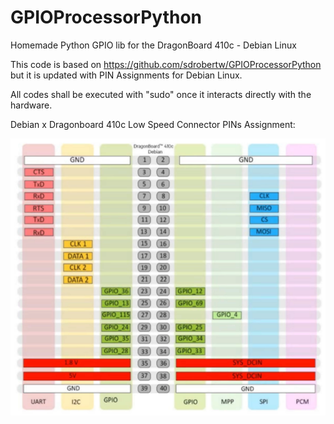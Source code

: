 # GPIOProcessorPython
Homemade Python GPIO lib for the DragonBoard 410c - Debian Linux

This code is based on https://github.com/sdrobertw/GPIOProcessorPython but it is updated with PIN Assignments for Debian Linux.

All codes shall be executed with "sudo" once it interacts directly with the hardware.


Debian x Dragonboard 410c Low Speed Connector PINs Assignment:

![alt text](https://github.com/gubertoli/GPIOProcessorPython/blob/master/debian_dragonboard_PINs.png?raw=true)
